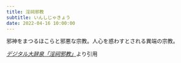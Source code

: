 ```yaml
---
title: 淫祠邪教
subtitle: いんしじゃきょう
date: 2022-04-16 10:00:00
---
```


邪神をまつるほこらと邪悪な宗教。人心を惑わすとされる異端の宗教。

<cite>[デジタル大辞泉「淫祠邪教」](https://dictionary.goo.ne.jp/word/%E6%B7%AB%E7%A5%A0%E9%82%AA%E6%95%99/)</cite>より引用